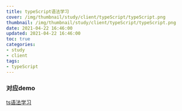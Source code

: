 ```yaml
---
title: typeScript语法学习
cover: /img/thumbnail/study/client/typeScript/typeScript.png
thumbnail: /img/thumbnail/study/client/typeScript/typeScript.png
date: 2021-04-22 16:46:00
updated: 2021-04-22 16:46:00
toc: true
categories: 
- study
- client
tags: 
- typeScript
---
```

### 对应demo

[ts语法学习](https://github.com/qianduanzhou/ts-grammar-study)